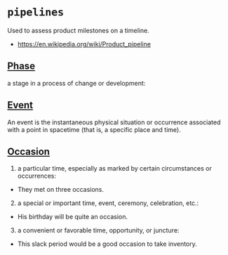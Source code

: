 # `pipelines`

Used to assess product milestones on a timeline.

  - https://en.wikipedia.org/wiki/Product_pipeline


## [Phase](https://www.dictionary.com/browse/phase)

a stage in a process of change or development:


## [Event](https://en.wikipedia.org/wiki/Event_(relativity))

An event is the instantaneous physical situation or occurrence associated with a point in spacetime (that is, a specific place and time).


## [Occasion](https://www.dictionary.com/browse/occasion)


1. a particular time, especially as marked by certain circumstances or occurrences:
  - They met on three occasions.
2. a special or important time, event, ceremony, celebration, etc.:
  - His birthday will be quite an occasion.
3. a convenient or favorable time, opportunity, or juncture:
  - This slack period would be a good occasion to take inventory.
